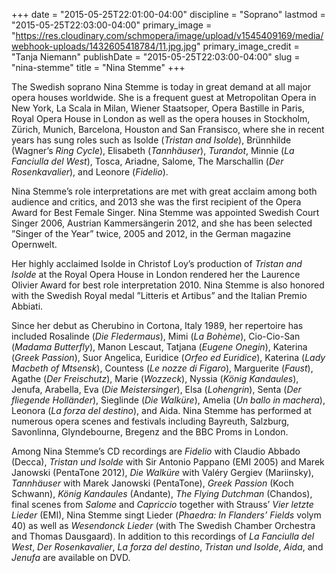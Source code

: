 +++
date = "2015-05-25T22:01:00-04:00"
discipline = "Soprano"
lastmod = "2015-05-25T22:03:00-04:00"
primary_image = "https://res.cloudinary.com/schmopera/image/upload/v1545409169/media/webhook-uploads/1432605418784/11.jpg.jpg"
primary_image_credit = "Tanja Niemann"
publishDate = "2015-05-25T22:03:00-04:00"
slug = "nina-stemme"
title = "Nina Stemme"
+++

The Swedish soprano Nina Stemme is today in great demand at all major opera houses worldwide. She is a frequent guest at Metropolitan Opera in New York, La Scala in Milan, Wiener Staatsoper, Opera Bastille in Paris, Royal Opera House in London as well as the opera houses in Stockholm, Zürich, Munich, Barcelona, Houston and San Fransisco, where she in recent years has sung roles such as Isolde (*Tristan and Isolde*), Brünnhilde (Wagner’s *Ring Cycle*), Elisabeth (*Tannhäuser*), *Turandot*, Minnie (*La Fanciulla del West*), Tosca, Ariadne, Salome, The Marschallin (*Der Rosenkavalier*), and Leonore (*Fidelio*). 

Nina Stemme’s role interpretations are met with great acclaim among both audience and critics, and 2013 she was the first recipient of the Opera Award for Best Female Singer. Nina Stemme was appointed Swedish Court Singer 2006, Austrian Kammersängerin 2012, and she has been selected ”Singer of the Year” twice, 2005 and 2012, in the German magazine Opernwelt. 

Her highly acclaimed Isolde in Christof Loy’s production of *Tristan and Isolde* at the Royal Opera House in London rendered her the Laurence Olivier Award for best role interpretation 2010. Nina Stemme is also honored with the Swedish Royal medal ”Litteris et Artibus” and the Italian Premio Abbiati.

Since her debut as Cherubino in Cortona, Italy 1989, her repertoire has included Rosalinde (*Die Fledermaus*), Mimi (*La Bohème*), Cio-Cio-San (*Madama Butterfly*), Manon Lescaut, Tatjana (*Eugene Onegin*), Katerina (*Greek Passion*), Suor Angelica, Euridice (*Orfeo ed Euridice*), Katerina (*Lady Macbeth of Mtsensk*), Countess (*Le nozze di Figaro*), Marguerite (*Faust*), Agathe (*Der Freischutz*), Marie (*Wozzeck*), Nyssia (*König Kandaules*), Jenufa, Arabella, Eva (*Die Meistersinger*), Elsa (*Lohengrin*), Senta (*Der fliegende Holländer*), Sieglinde (*Die Walküre*), Amelia (*Un ballo in machera*), Leonora (*La forza del destino*), and Aida. Nina Stemme has performed at numerous opera scenes and festivals including Bayreuth, Salzburg, Savonlinna, Glyndebourne, Bregenz and the BBC Proms in London.

Among Nina Stemme’s CD recordings are *Fidelio* with Claudio Abbado (Decca), *Tristan und Isolde* with Sir Antonio Pappano (EMI 2005) and Marek Janowski (PentaTone 2012), *Die Walküre* with Valéry Gergiev (Mariinsky), *Tannhäuser* with Marek Janowski (PentaTone), *Greek Passion* (Koch Schwann), *König Kandaules* (Andante), *The Flying Dutchman* (Chandos), final scenes from *Salome* and *Capriccio* together with Strauss’ *Vier letzte Lieder* (EMI), Nina Stemme singt Lieder (*Phaedra: In Flanders’ Fields* volym 40) as well as *Wesendonck Lieder* (with The Swedish Chamber Orchestra and Thomas Dausgaard). In addition to this recordings of *La Fanciulla del West*, *Der Rosenkavalier*, *La forza del destino*, *Tristan und Isolde*, *Aida*, and *Jenufa* are available on DVD.



